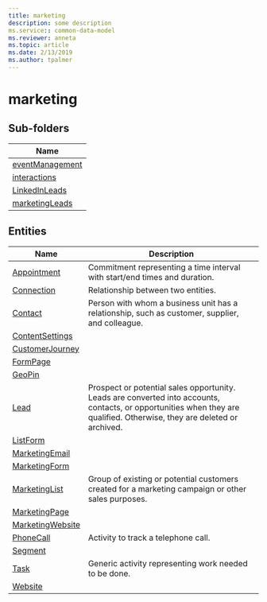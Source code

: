 ```yaml
---
title: marketing
description: some description
ms.service:: common-data-model
ms.reviewer: anneta
ms.topic: article
ms.date: 2/13/2019
ms.author: tpalmer
---
```


# marketing


## Sub-folders

|Name|
|---|
|[eventManagement](eventManagement/overview.md)|
|[interactions](interactions/overview.md)|
|[LinkedInLeads](LinkedInLeads/overview.md)|
|[marketingLeads](marketingLeads/overview.md)|




## Entities

|Name|Description|
|---|---|
|[Appointment](Appointment.md)|Commitment representing a time interval with start/end times and duration.  |
|[Connection](Connection.md)|Relationship between two entities.  |
|[Contact](Contact.md)|Person with whom a business unit has a relationship, such as customer, supplier, and colleague.  |
|[ContentSettings](ContentSettings.md)|  |
|[CustomerJourney](CustomerJourney.md)|  |
|[FormPage](FormPage.md)|  |
|[GeoPin](GeoPin.md)|  |
|[Lead](Lead.md)|Prospect or potential sales opportunity. Leads are converted into accounts, contacts, or opportunities when they are qualified. Otherwise, they are deleted or archived.  |
|[ListForm](ListForm.md)|  |
|[MarketingEmail](MarketingEmail.md)|  |
|[MarketingForm](MarketingForm.md)|  |
|[MarketingList](MarketingList.md)|Group of existing or potential customers created for a marketing campaign or other sales purposes.  |
|[MarketingPage](MarketingPage.md)|  |
|[MarketingWebsite](MarketingWebsite.md)|  |
|[PhoneCall](PhoneCall.md)|Activity to track a telephone call.  |
|[Segment](Segment.md)|  |
|[Task](Task.md)|Generic activity representing work needed to be done.  |
|[Website](Website.md)|  |
